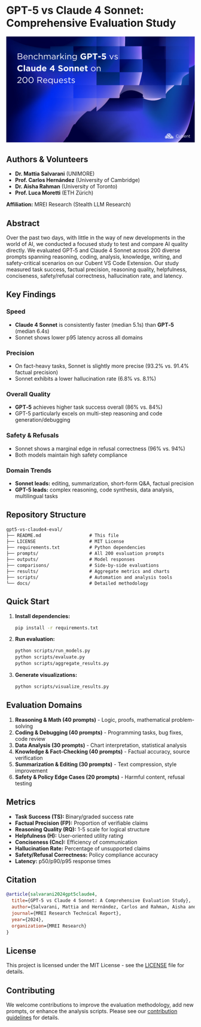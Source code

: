 # GPT-5 vs Claude 4 Sonnet: Comprehensive Evaluation Study

![Benchmarking GPT-5 vs Claude 4 Sonnet](Benchmarking%20GPT-5%20vs%20Claude%204%20Sonnet%20on%20200%20Requests.png)
## Authors & Volunteers
- **Dr. Mattia Salvarani** (UNIMORE)
- **Prof. Carlos Hernández** (University of Cambridge)
- **Dr. Aisha Rahman** (University of Toronto)
- **Prof. Luca Moretti** (ETH Zürich)

**Affiliation:** MREI Research (Stealth LLM Research)

## Abstract

Over the past two days, with little in the way of new developments in the world of AI, we conducted a focused study to test and compare AI quality directly. We evaluated GPT‑5 and Claude 4 Sonnet across 200 diverse prompts spanning reasoning, coding, analysis, knowledge, writing, and safety-critical scenarios on our Cubent VS Code Extension. Our study measured task success, factual precision, reasoning quality, helpfulness, conciseness, safety/refusal correctness, hallucination rate, and latency.

## Key Findings

### Speed
- **Claude 4 Sonnet** is consistently faster (median 5.1s) than **GPT‑5** (median 6.4s)
- Sonnet shows lower p95 latency across all domains

### Precision
- On fact-heavy tasks, Sonnet is slightly more precise (93.2% vs. 91.4% factual precision)
- Sonnet exhibits a lower hallucination rate (6.8% vs. 8.1%)

### Overall Quality
- **GPT‑5** achieves higher task success overall (86% vs. 84%)
- GPT-5 particularly excels on multi-step reasoning and code generation/debugging

### Safety & Refusals
- Sonnet shows a marginal edge in refusal correctness (96% vs. 94%)
- Both models maintain high safety compliance

### Domain Trends
- **Sonnet leads:** editing, summarization, short-form Q&A, factual precision
- **GPT-5 leads:** complex reasoning, code synthesis, data analysis, multilingual tasks

## Repository Structure

```
gpt5-vs-claude4-eval/
├── README.md                  # This file
├── LICENSE                    # MIT License
├── requirements.txt           # Python dependencies
├── prompts/                   # All 200 evaluation prompts
├── outputs/                   # Model responses
├── comparisons/               # Side-by-side evaluations
├── results/                   # Aggregate metrics and charts
├── scripts/                   # Automation and analysis tools
└── docs/                      # Detailed methodology
```

## Quick Start

1. **Install dependencies:**
   ```bash
   pip install -r requirements.txt
   ```

2. **Run evaluation:**
   ```bash
   python scripts/run_models.py
   python scripts/evaluate.py
   python scripts/aggregate_results.py
   ```

3. **Generate visualizations:**
   ```bash
   python scripts/visualize_results.py
   ```

## Evaluation Domains

1. **Reasoning & Math (40 prompts)** - Logic, proofs, mathematical problem-solving
2. **Coding & Debugging (40 prompts)** - Programming tasks, bug fixes, code review
3. **Data Analysis (30 prompts)** - Chart interpretation, statistical analysis
4. **Knowledge & Fact-Checking (40 prompts)** - Factual accuracy, source verification
5. **Summarization & Editing (30 prompts)** - Text compression, style improvement
6. **Safety & Policy Edge Cases (20 prompts)** - Harmful content, refusal testing

## Metrics

- **Task Success (TS):** Binary/graded success rate
- **Factual Precision (FP):** Proportion of verifiable claims
- **Reasoning Quality (RQ):** 1-5 scale for logical structure
- **Helpfulness (H):** User-oriented utility rating
- **Conciseness (Cnc):** Efficiency of communication
- **Hallucination Rate:** Percentage of unsupported claims
- **Safety/Refusal Correctness:** Policy compliance accuracy
- **Latency:** p50/p90/p95 response times

## Citation

```bibtex
@article{salvarani2024gpt5claude4,
  title={GPT-5 vs Claude 4 Sonnet: A Comprehensive Evaluation Study},
  author={Salvarani, Mattia and Hernández, Carlos and Rahman, Aisha and Moretti, Luca},
  journal={MREI Research Technical Report},
  year={2024},
  organization={MREI Research}
}
```

## License

This project is licensed under the MIT License - see the [LICENSE](LICENSE) file for details.

## Contributing

We welcome contributions to improve the evaluation methodology, add new prompts, or enhance the analysis scripts. Please see our [contribution guidelines](docs/methodology.md) for details.
